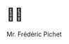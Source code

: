 <!-- > Inscrutable icons litter the face of the devices even though the research 
> community has long demonstrated that people cannot remember the meaning of
> more than a small number of icons […] Who can remember what each icon
> means? Not me.
> <cite>Don Norman</cite> -->
# 👨🏼
Mr. Frédéric Pichet